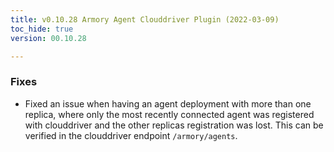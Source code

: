 ```yaml
---
title: v0.10.28 Armory Agent Clouddriver Plugin (2022-03-09)
toc_hide: true
version: 00.10.28

---
```


### Fixes

* Fixed an issue when having an agent deployment with more than one replica, where only the most recently connected agent was registered with clouddriver and the other replicas registration was lost. This can be verified in the clouddriver endpoint `/armory/agents`.
